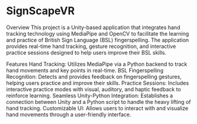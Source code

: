 # SignScapeVR

Overview
This project is a Unity-based application that integrates hand tracking technology using MediaPipe and OpenCV to facilitate the learning and practice of British Sign Language (BSL) fingerspelling. The application provides real-time hand tracking, gesture recognition, and interactive practice sessions designed to help users improve their BSL skills.

Features
Hand Tracking: Utilizes MediaPipe via a Python backend to track hand movements and key points in real-time.
BSL Fingerspelling Recognition: Detects and provides feedback on fingerspelling gestures, helping users practice and improve their skills.
Practice Sessions: Includes interactive practice modes with visual, auditory, and haptic feedback to reinforce learning.
Seamless Unity-Python Integration: Establishes a connection between Unity and a Python script to handle the heavy lifting of hand tracking.
Customizable UI: Allows users to interact with and visualize hand movements through a user-friendly interface.
